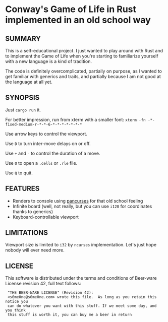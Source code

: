 # Conway's Game of Life in Rust implemented in an old school way

## SUMMARY
This is a self-educational project. I just wanted to play around with Rust and to implement the Game of Life when you're starting to familiarize
yourself with a new language is a kind of tradition.

The code is definitely overcomplicated, partially on purpose, as I wanted to get familiar with generics and traits, and partially because I am not good
at the language at all yet.

## SYNOPSIS
Just `cargo run` it.

For better impression, run from xterm with a smaller font: `xterm -fn -*-fixed-medium-r-*-*-6-*-*-*-*-*-*-*`

Use arrow keys to control the viewport.

Use `D` to turn inter-move delays on or off.

Use `+` and `-` to control the duration of a move.

Use `O` to open a `.cells` or `.rle` file.

Use `Q` to quit.

## FEATURES
* Renders to console using [pancurses](https://github.com/ihalila/pancurses) for that old school feeling
* Infinite board (well, not really, but you can use `i128` for coordinates thanks to generics)
* Keyboard-controllable viewport

## LIMITATIONS
Viewport size is limited to `i32` by `ncurses` implementation. Let's just hope nobody will ever need more.

## LICENSE
This software is distributed under the terms and conditions of Beer-ware License revision 42, full text follows:

```
 "THE BEER-WARE LICENSE" (Revision 42):
 <s0me0ne@s0me0ne.com> wrote this file.  As long as you retain this notice you
 can do whatever you want with this stuff. If we meet some day, and you think
 this stuff is worth it, you can buy me a beer in return
```
